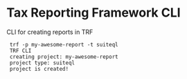 # Tax Reporting Framework CLI

CLI for creating reports in TRF

```
 trf -p my-awesome-report -t suiteql
 TRF CLI
 creating project: my-awesome-report
 project type: suiteql
 project is created!
```
